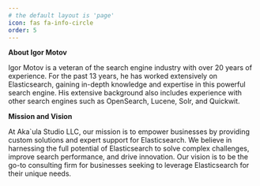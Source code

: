 ```yaml
---
# the default layout is 'page'
icon: fas fa-info-circle
order: 5
---
```


**About Igor Motov**

Igor Motov is a veteran of the search engine industry with over 20 years of experience. For the past 13 years, he has worked extensively on Elasticsearch, gaining in-depth knowledge and expertise in this powerful search engine. His extensive background also includes experience with other search engines such as OpenSearch, Lucene, Solr, and Quickwit.

**Mission and Vision**

At Aka`ula Studio LLC, our mission is to empower businesses by providing custom solutions and expert support for Elasticsearch. We believe in harnessing the full potential of Elasticsearch to solve complex challenges, improve search performance, and drive innovation. Our vision is to be the go-to consulting firm for businesses seeking to leverage Elasticsearch for their unique needs.
